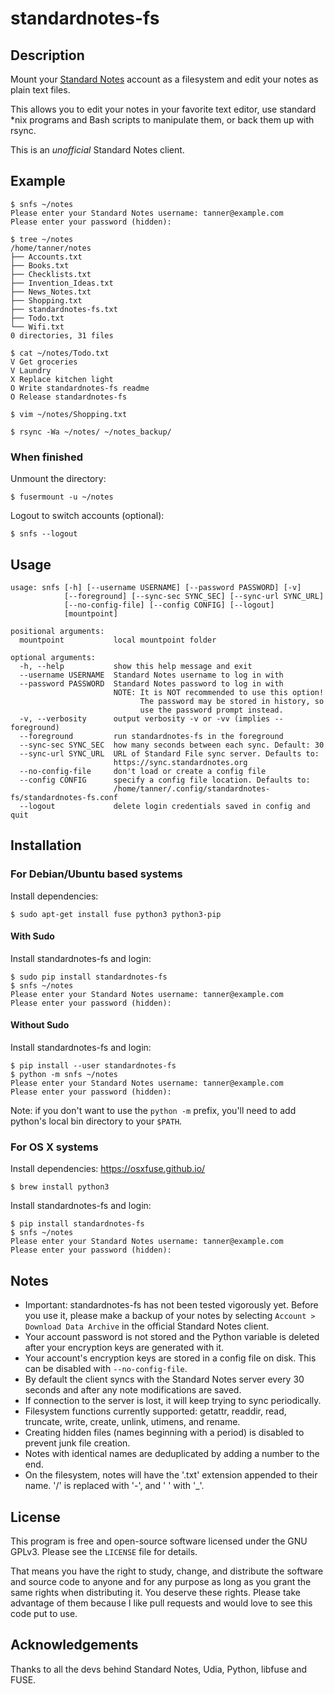 # standardnotes-fs

## Description
Mount your [Standard Notes](https://standardnotes.org/) account as a filesystem and edit your notes as plain text files.

This allows you to edit your notes in your favorite text editor, use standard \*nix programs and Bash scripts to manipulate them, or back them up with rsync.

This is an _unofficial_ Standard Notes client.

## Example

```text
$ snfs ~/notes
Please enter your Standard Notes username: tanner@example.com
Please enter your password (hidden): 

$ tree ~/notes
/home/tanner/notes
├── Accounts.txt
├── Books.txt
├── Checklists.txt
├── Invention_Ideas.txt
├── News_Notes.txt
├── Shopping.txt
├── standardnotes-fs.txt
├── Todo.txt
└── Wifi.txt
0 directories, 31 files

$ cat ~/notes/Todo.txt
V Get groceries
V Laundry
X Replace kitchen light
O Write standardnotes-fs readme
O Release standardnotes-fs

$ vim ~/notes/Shopping.txt

$ rsync -Wa ~/notes/ ~/notes_backup/
```

### When finished

Unmount the directory:
```text
$ fusermount -u ~/notes
```

Logout to switch accounts (optional):
```text
$ snfs --logout
```

## Usage
```text
usage: snfs [-h] [--username USERNAME] [--password PASSWORD] [-v]
            [--foreground] [--sync-sec SYNC_SEC] [--sync-url SYNC_URL]
            [--no-config-file] [--config CONFIG] [--logout]
            [mountpoint]

positional arguments:
  mountpoint           local mountpoint folder

optional arguments:
  -h, --help           show this help message and exit
  --username USERNAME  Standard Notes username to log in with
  --password PASSWORD  Standard Notes password to log in with
                       NOTE: It is NOT recommended to use this option!
                             The password may be stored in history, so
                             use the password prompt instead.
  -v, --verbosity      output verbosity -v or -vv (implies --foreground)
  --foreground         run standardnotes-fs in the foreground
  --sync-sec SYNC_SEC  how many seconds between each sync. Default: 30
  --sync-url SYNC_URL  URL of Standard File sync server. Defaults to:
                       https://sync.standardnotes.org
  --no-config-file     don't load or create a config file
  --config CONFIG      specify a config file location. Defaults to:
                       /home/tanner/.config/standardnotes-fs/standardnotes-fs.conf
  --logout             delete login credentials saved in config and quit
```

## Installation
### For Debian/Ubuntu based systems

Install dependencies:
```text
$ sudo apt-get install fuse python3 python3-pip
```

#### With Sudo

Install standardnotes-fs and login:
```text
$ sudo pip install standardnotes-fs
$ snfs ~/notes
Please enter your Standard Notes username: tanner@example.com
Please enter your password (hidden): 
```

#### Without Sudo

Install standardnotes-fs and login:
```text
$ pip install --user standardnotes-fs
$ python -m snfs ~/notes
Please enter your Standard Notes username: tanner@example.com
Please enter your password (hidden): 
```

Note: if you don't want to use the `python -m` prefix, you'll need to add python's local bin directory to your `$PATH`.

### For OS X systems

Install dependencies:
https://osxfuse.github.io/
```text
$ brew install python3
```

Install standardnotes-fs and login:
```text
$ pip install standardnotes-fs
$ snfs ~/notes
Please enter your Standard Notes username: tanner@example.com
Please enter your password (hidden): 
```

## Notes
* Important: standardnotes-fs has not been tested vigorously yet. Before you use it, please make a backup of your notes by selecting `Account > Download Data Archive` in the official Standard Notes client.
* Your account password is not stored and the Python variable is deleted after your encryption keys are generated with it.
* Your account's encryption keys are stored in a config file on disk. This can be disabled with `--no-config-file`.
* By default the client syncs with the Standard Notes server every 30 seconds and after any note modifications are saved.
* If connection to the server is lost, it will keep trying to sync periodically.
* Filesystem functions currently supported: getattr, readdir, read, truncate, write, create, unlink, utimens, and rename.
* Creating hidden files (names beginning with a period) is disabled to prevent junk file creation.
* Notes with identical names are deduplicated by adding a number to the end.
* On the filesystem, notes will have the '.txt' extension appended to their name. '/' is replaced with '-', and ' ' with '_'.

## License
This program is free and open-source software licensed under the GNU GPLv3. Please see the `LICENSE` file for details.

That means you have the right to study, change, and distribute the software and source code to anyone and for any purpose as long as you grant the same rights when distributing it. You deserve these rights. Please take advantage of them because I like pull requests and would love to see this code put to use.

## Acknowledgements
Thanks to all the devs behind Standard Notes, Udia, Python, libfuse and FUSE.
